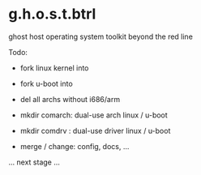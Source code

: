 g.h.o.s.t.btrl
==============

ghost host operating system toolkit beyond the red line

Todo:

* fork linux kernel into

* fork u-boot into

* del all archs without i686/arm

* mkdir comarch: dual-use arch linux / u-boot

* mkdir comdrv : dual-use driver linux / u-boot

* merge / change: config, docs, ...

... next stage ...
